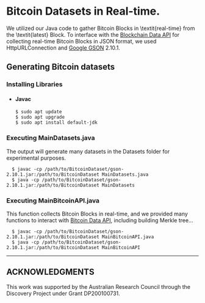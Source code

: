 # Bitcoin Datasets in Real-time.

We utilized our Java code to gather Bitcoin Blocks in \textit{real-time} from the \textit{latest} Block. To interface with the [Blockchain Data API](https://www.blockchain.com/explorer/api/blockchain_api) for collecting real-time Bitcoin Blocks in JSON format, we used HttpURLConnection and [Google GSON](https://github.com/google/gson) 2.10.1.

## Generating Bitcoin datasets
### Installing Libraries

- #### Javac
      $ sudo apt update
      $ sudo apt upgrade
      $ sudo apt install default-jdk

### Executing MainDatasets.java
The output will generate many datasets in the Datasets folder for experimental purposes.

      $ javac -cp /path/to/BitcoinDataset/gson-2.10.1.jar:/path/to/BitcoinDataset MainDatasets.java
      $ java -cp /path/to/BitcoinDataset/gson-2.10.1.jar:/path/to/BitcoinDataset MainDatasets

### Executing MainBitcoinAPI.java
This function collects Bitcoin Blocks in real-time, and we provided many functions to interact with [Bitcoin Data API](https://www.blockchain.com/explorer/api/blockchain_api), including building Merkle tree...

      $ javac -cp /path/to/BitcoinDataset/gson-2.10.1.jar:/path/to/BitcoinDataset MainBitcoinAPI.java
      $ java -cp /path/to/BitcoinDataset/gson-2.10.1.jar:/path/to/BitcoinDataset MainBitcoinAPI

---
## ACKNOWLEDGMENTS 
This work was supported by the Australian Research Council through the Discovery Project under Grant DP200100731.
